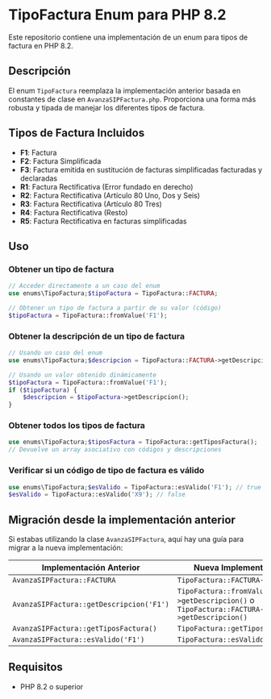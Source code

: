 # TipoFactura Enum para PHP 8.2

Este repositorio contiene una implementación de un enum para tipos de factura en PHP 8.2.

## Descripción

El enum `TipoFactura` reemplaza la implementación anterior basada en constantes de clase en `AvanzaSIPFactura.php`. Proporciona una forma más robusta y tipada de manejar los diferentes tipos de factura.

## Tipos de Factura Incluidos

- **F1**: Factura
- **F2**: Factura Simplificada
- **F3**: Factura emitida en sustitución de facturas simplificadas facturadas y declaradas
- **R1**: Factura Rectificativa (Error fundado en derecho)
- **R2**: Factura Rectificativa (Artículo 80 Uno, Dos y Seis)
- **R3**: Factura Rectificativa (Artículo 80 Tres)
- **R4**: Factura Rectificativa (Resto)
- **R5**: Factura Rectificativa en facturas simplificadas

## Uso

### Obtener un tipo de factura

```php
// Acceder directamente a un caso del enum
use enums\TipoFactura;$tipoFactura = TipoFactura::FACTURA;

// Obtener un tipo de factura a partir de su valor (código)
$tipoFactura = TipoFactura::fromValue('F1');
```

### Obtener la descripción de un tipo de factura

```php
// Usando un caso del enum
use enums\TipoFactura;$descripcion = TipoFactura::FACTURA->getDescripcion();

// Usando un valor obtenido dinámicamente
$tipoFactura = TipoFactura::fromValue('F1');
if ($tipoFactura) {
    $descripcion = $tipoFactura->getDescripcion();
}
```

### Obtener todos los tipos de factura

```php
use enums\TipoFactura;$tiposFactura = TipoFactura::getTiposFactura();
// Devuelve un array asociativo con códigos y descripciones
```

### Verificar si un código de tipo de factura es válido

```php
use enums\TipoFactura;$esValido = TipoFactura::esValido('F1'); // true
$esValido = TipoFactura::esValido('X9'); // false
```

## Migración desde la implementación anterior

Si estabas utilizando la clase `AvanzaSIPFactura`, aquí hay una guía para migrar a la nueva implementación:

| Implementación Anterior | Nueva Implementación |
|-------------------------|----------------------|
| `AvanzaSIPFactura::FACTURA` | `TipoFactura::FACTURA->value` |
| `AvanzaSIPFactura::getDescripcion('F1')` | `TipoFactura::fromValue('F1')?->getDescripcion()` o `TipoFactura::FACTURA->getDescripcion()` |
| `AvanzaSIPFactura::getTiposFactura()` | `TipoFactura::getTiposFactura()` |
| `AvanzaSIPFactura::esValido('F1')` | `TipoFactura::esValido('F1')` |

## Requisitos

- PHP 8.2 o superior